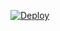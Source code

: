 

[![Deploy](https://www.herokucdn.com/deploy/button.png)](https://dashboard.heroku.com/new?template=https://github.com/kjuyt/rtyuiuyrw)


